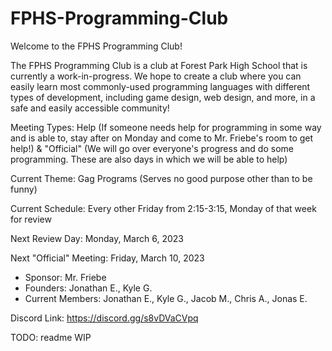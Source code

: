 # FPHS-Programming-Club
Welcome to the FPHS Programming Club!

The FPHS Programming Club is a club at Forest Park High School that is currently a work-in-progress. We hope to create a club where you can easily learn most commonly-used programming languages with different types of development, including game design, web design, and more, in a safe and easily accessible community!


Meeting Types: Help (If someone needs help for programming in some way and is able to, stay after on Monday and come to Mr. Friebe's room to get help!) & "Official" (We will go over everyone's progress and do some programming. These are also days in which we will be able to help)

Current Theme: Gag Programs (Serves no good purpose other than to be funny)

Current Schedule: Every other Friday from 2:15-3:15, Monday of that week for review

Next Review Day: Monday, March 6, 2023

Next "Official" Meeting: Friday, March 10, 2023


- Sponsor: Mr. Friebe
- Founders: Jonathan E., Kyle G.
- Current Members: Jonathan E., Kyle G., Jacob M., Chris A., Jonas E.


Discord Link: https://discord.gg/s8vDVaCVpq


TODO: readme WIP
